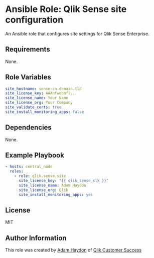 Ansible Role: Qlik Sense site configuration
=========

An Ansible role that configures site settings for Qlik Sense Enterprise.

Requirements
------------

None.

Role Variables
--------------

```yaml
site_hostname: sense-cn.domain.tld
site_license_key: AAAnfwebnfl...
site_license_name: Your Name
site_license_org: Your Company
site_validate_certs: true
site_install_monitoring_apps: false
```

Dependencies
------------

None.

Example Playbook
----------------

```yaml
- hosts: central_node
  roles:
    - role: qlik.sense.site
      site_license_key: "{{ qlik_sense_slk }}"
      site_license_name: Adam Haydon
      site_license_org: Qlik
      site_install_monitoring_apps: yes
```

License
-------

MIT

Author Information
------------------

This role was created by [Adam Haydon](https://github.com/ahaydon) of [Qlik Customer Success](https://github.com/QlikProfessionalServices)
